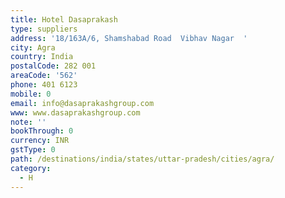 ```yaml
---
title: Hotel Dasaprakash
type: suppliers
address: '18/163A/6, Shamshabad Road  Vibhav Nagar  '
city: Agra
country: India
postalCode: 282 001
areaCode: '562'
phone: 401 6123
mobile: 0
email: info@dasaprakashgroup.com
www: www.dasaprakashgroup.com
note: ''
bookThrough: 0
currency: INR
gstType: 0
path: /destinations/india/states/uttar-pradesh/cities/agra/
category:
  - H
---
```


